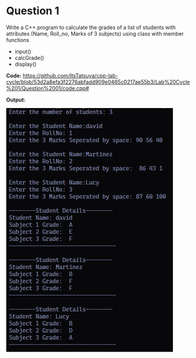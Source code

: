 Question 1
========

Write a C++ program to calculate the grades of a list of students with attributes (Name, Roll_no, Marks of 3 subjects) using class with member functions

- input()
- calcGrade()
- display()  


**Code:**
https://github.com/ItsTatsuya/cpp-lab-cycle/blob/53d2a8efa3f2276abfadd909e0465c0217ae55b3/Lab%20Cycle%201/Question%2001/code.cpp#

**Output:**


![image](/Lab%20Cycle%201/Question%2001/output.png)